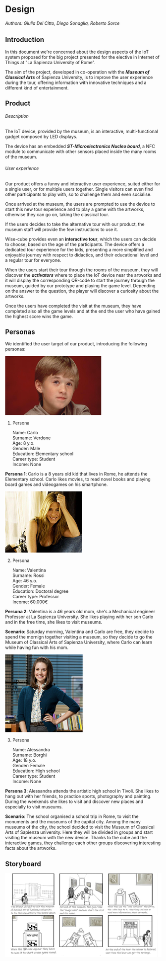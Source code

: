 # Design 

###### Authors: Giulia Del Citto, Diego Sonaglia, Roberto Sorce

## Introduction

In this document we're concerned about the design aspects of the IoT system proposed for the big project presented for the elective in Internet of Things at "La Sapienza University of Rome".

The aim of the project, developed in co-operation with the ***Museum of Classical Arts*** of Sapienza University, is to improve the user experience during the tour, offering information with innovative techniques and a different kind of entertainment.

## Product

###### Description

The IoT device, provided by the museum, is an interactive, multi-functional gadget composed by LED displays.

The device has an embedded ***ST-Microelectronics Nucleo board***, a NFC module to communicate with other sensors placed inside the many rooms of the museum. 

###### User experience

Our product offers a funny and interactive user experience, suited either for a single user, or for multiple users together. Single visitors can even find other participants to play with, so to challenge them and even socialise.

Once arrived at the museum, the users are prompted to use the device to start this new tour experience and to play a game with the artworks, otherwise they can go on, taking the classical tour. 

If the users decides to take the alternative tour with our product, the museum staff will provide the few instructions to use it.

Wise-cube provides even an __interactive tour__, which the users can decide to choose, based on the age of the participants.
The device offers a dedicated tour experience for the kids, presenting a more simplified and enjoyable journey with respect to didactics, and their educational level and a regular tour for everyone.

When the users start their tour through the rooms of the museum, they will discover the ___activators___ where to place the IoT device near the artworks and it will display the corresponding QR-code to start the journey through the museum, guided by our prototype and playing the game level. Depending on the answer to the question, the player will discover a curiosity about the artworks.

Once the users have completed the visit at the museum, they have completed also all the game levels and at the end the user who have gained the highest score wins the game. 

## Personas

We identified the user target of our product, introducing the following personas:

![Persona1](./new_persona1.png )

1. Persona

   Name: Carlo  
   Surname: Verdone  
   Age: 8 y.o.   
   Gender: Male  
   Education: Elementary school   
   Career type: Student    
   Income: None  

__Persona 1__: Carlo is a 8 years old kid that lives in Rome, he attends the Elementary school. Carlo likes movies, to read novel books and playing board games and videogames on his smartphone.

![Persona2](./new_persona2.png)

2. Persona

   Name: Valentina   
   Surname: Rossi  
   Age: 46 y.o.   
   Gender: Female  
   Education: Doctoral degree  
   Career type: Professor  
   Income: 60.000€  

__Persona 2__: Valentina is a 46 years old mom, she's a Mechanical engineer Professor at La Sapienza University. She likes playing with her son Carlo and in the free time, she likes to visit museums.

__Scenario__: Saturday morning, Valentina and Carlo are free, they decide to spend the mornign together visiting a museum, so they decide to go the Museum of Classical Arts of Sapienza University, where Carlo can learn while having fun with his mom. 

![Persona3](./new_persona3.jpg)

3. Persona

   Name: Alessandra  
   Surname: Borghi  
   Age: 18 y.o.   
   Gender: Female  
   Education: High school  
   Career type: Student  
   Income: None

__Persona 3__: Alessandra attends the artistic high school in Tivoli. She likes to hang out with her friends, to practice sports, photography and painting. During the weekends she likes to visit and discover new places and especially to visit museums.

__Scenario__: The school organised a school trip in Rome, to visit the monuments and the museums of the capital city. Among the many museums of the city, the school decided to visit the Museum of Classical Arts of Sapienza university. Here they will be divided in groups and start visiting the museum with the new device. Thanks to the cube and the interactive games, they challenge each other groups discovering interesting facts about the artworks.

## Storyboard

![Storyboard](./story7.jpg)



